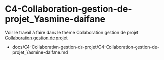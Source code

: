 
# C4-Collaboration-gestion-de-projet_Yasmine-daifane


Voir le travail à faire dans le thème Collaboration gestion de projet
[Collaboration gestion de projet](https://github.com/solicoders/evaluation/issues/8)



- docs/C4-Collaboration-gestion-de-projet/C4-Collaboration-gestion-de-projet_Yasmine-daifane.md 
 
